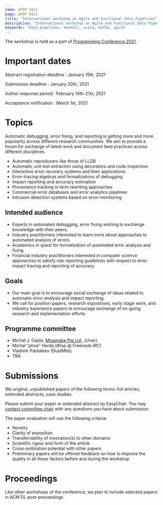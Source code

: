 ```yaml
---
name: AFDP 2021
page: AFDP 2021
title: "International workshop on Agile and Functional Data Pipelines"
description: "International workshop on Agile and Functional Data Pipelines"
keywords: "data pipelines, haskell, scala, kafka, agile"
---
```

The workshop is held as a part of [Programming Conference 2021](https://2021.programming-conference.org/).

# Important dates

Abstract registration deadline
  : January 15th, 2021

Submission deadline
  : January 20th, 2021

Author response period
  : February 14th-21st, 2021

Acceptance notification
  : March 1st, 2021

# Topics

Automatic debugging, error fixing, and reporting is getting more and more popularity across different research communities. We aim to provide a forum for exchange of latest work and document best practices across different disciplines.

* Automatic reproducers like those of LLDB
* Automatic unit test extraction using decorators and code inspection
* Interactive error recovery systems and their applications
* Error-tracing algebras and formalizations of debugging
* Impact reporting and accuracy estimation
* Provenance tracking in term rewriting approaches
* Commercial error databases and error analytics pipelines
* Intrusion detection systems based on error-monitoring

## Intended audience

* Experts in automated debugging, error fixing wishing to exchange knowledge with their peers.
* Industry practitioners interested to learn more about approaches to automated analysis of errors
* Academics in quest for formalization of automated error analysis and fixing
* Financial industry practitioners interested in computer science approaches to satisfy risk reporting guidelines with respect to error impact tracing and reporting of accuracy

## Goals

* Our main goal is to encourage social exchange of ideas related to automatic error analysis and impact reporting.
* We call for position papers, research expositions, early stage work, and industry experience papers to encourage exchange of on-going research and implementation efforts.


## Programme committee

* Michał J. Gajda, [Migamake Pte Ltd](https://migamake.com) _(chair)
* Michał “phoe” Herda (#lisp @ Freenode IRC)
* Vladimir Pantaleev (DustMite)
* TBA





# Submissions

We original, unpublished papers of the following forms: full articles, extended abstracts, case studies.


Please submit your paper or extended abstract by EasyChair.
You may [contact committee chair](https://www.linkedin.com/in/mjgajda/) with any questions you have about submission.

The paper evaluation will use the following criteria:
* Novelty
* Clarity of exposition
* Transferrability of innovation(s) to other domains
* Scientific rigour and form of the article
* Cross-pollination potential with other papers
* Preliminary papers will be offered feedback on how to improve the quality in all these factors before and during the workshop

# Proceedings
Like other workshops of the conference, we plan to include selected papers in ACM DL post-proceedings.




